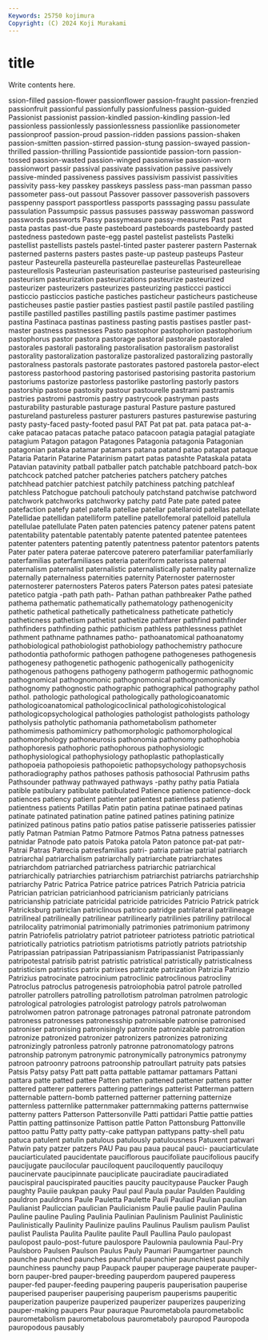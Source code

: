 ```yaml
---
Keywords: 25750 kojimura
Copyright: (C) 2024 Koji Murakami
---
```


# title

Write contents here.



ssion-filled
passion-flower passionflower passion-fraught passion-frenzied passionfruit passionful passionfully passionfulness passion-guided Passionist
passionist passion-kindled passion-kindling passion-led passionless passionlessly passionlessness passionlike passionometer passionproof
passion-proud passion-ridden passions passion-shaken passion-smitten passion-stirred passion-stung passion-swayed passion-thrilled passion-thrilling
Passiontide passiontide passion-torn passion-tossed passion-wasted passion-winged passionwise passion-worn passionwort passir
passival passivate passivation passive passively passive-minded passiveness passives passivism passivist
passivities passivity pass-key passkey passkeys passless pass-man passman passo passometer
pass-out passout Passover passover passoverish passovers passpenny passport passportless passports
passsaging passu passulate passulation Passumpsic passus passuses passway passwoman password
passwords passworts Passy passymeasure passy-measures Past past pasta pastas past-due
paste pasteboard pasteboards pasteboardy pasted pastedness pastedown paste-egg pastel pastelist
pastelists Pastelki pastellist pastellists pastels pastel-tinted paster pasterer pastern Pasternak
pasterned pasterns pasters pastes paste-up pasteup pasteups Pasteur pasteur Pasteurella
pasteurella pasteurellae pasteurellas Pasteurelleae pasteurellosis Pasteurian pasteurisation pasteurise pasteurised pasteurising
pasteurism pasteurization pasteurizations pasteurize pasteurized pasteurizer pasteurizers pasteurizes pasteurizing pasticcci
pasticci pasticcio pasticcios pastiche pastiches pasticheur pasticheurs pasticheuse pasticheuses pastie
pastier pasties pastiest pastil pastile pastiled pastiling pastille pastilled pastilles
pastilling pastils pastime pastimer pastimes pastina Pastinaca pastinas pastiness pasting
pastis pastises pastler past-master pastness pastnesses Pasto pastophor pastophorion pastophorium
pastophorus pastor pastora pastorage pastoral pastorale pastoraled pastorales pastorali pastoraling
pastoralisation pastoralism pastoralist pastorality pastoralization pastoralize pastoralized pastoralizing pastorally pastoralness
pastorals pastorate pastorates pastored pastorela pastor-elect pastoress pastorhood pastoring pastorised
pastorising pastorita pastorium pastoriums pastorize pastorless pastorlike pastorling pastorly pastors
pastorship pastose pastosity pastour pastourelle pastrami pastramis pastries pastromi pastromis
pastry pastrycook pastryman pasts pasturability pasturable pasturage pastural Pasture pasture
pastured pastureland pastureless pasturer pasturers pastures pasturewise pasturing pasty pasty-faced
pasty-footed pasul PAT Pat pat pat. pata pataca pat-a-cake patacao
patacas patache pataco patacoon patagia patagial patagiate patagium Patagon patagon
Patagones Patagonia patagonia Patagonian patagonian pataka patamar patamars patana patand
patao patapat pataque Pataria Patarin Patarine Patarinism patart patas patashte
Pataskala patata Patavian patavinity patball patballer patch patchable patchboard patch-box
patchcock patched patcher patcheries patchers patchery patches patchhead patchier patchiest
patchily patchiness patching patchleaf patchless Patchogue patchouli patchouly patchstand patchwise
patchword patchwork patchworks patchworky patchy patd Pate pate pated patee
patefaction patefy patel patella patellae patellar patellaroid patellas patellate Patellidae
patellidan patelliform patelline patellofemoral patelloid patellula patellulae patellulate Paten paten
patencies patency patener patens patent patentability patentable patentably patente patented
patentee patentees patenter patenters patenting patently patentness patentor patentors patents
Pater pater patera paterae patercove paterero paterfamiliar paterfamiliarly paterfamilias paterfamiliases
pateria pateriform paterissa paternal paternalism paternalist paternalistic paternalistically paternality paternalize
paternally paternalness paternities paternity Paternoster paternoster paternosterer paternosters Pateros paters
Paterson pates patesi patesiate patetico patgia -path path path- Pathan
pathan pathbreaker Pathe pathed pathema pathematic pathematically pathematology pathenogenicity pathetic
pathetical pathetically patheticalness patheticate patheticly patheticness pathetism pathetist pathetize pathfarer
pathfind pathfinder pathfinders pathfinding pathic pathicism pathless pathlessness pathlet pathment
pathname pathnames patho- pathoanatomical pathoanatomy pathobiological pathobiologist pathobiology pathochemistry pathocure
pathodontia pathoformic pathogen pathogene pathogeneses pathogenesis pathogenesy pathogenetic pathogenic pathogenically
pathogenicity pathogenous pathogens pathogeny pathogerm pathogermic pathognomic pathognomical pathognomonic pathognomonical
pathognomonically pathognomy pathognostic pathographic pathographical pathography pathol pathol. pathologic pathological
pathologically pathologicoanatomic pathologicoanatomical pathologicoclinical pathologicohistological pathologicopsychological pathologies pathologist pathologists pathology
patholysis patholytic pathomania pathometabolism pathometer pathomimesis pathomimicry pathomorphologic pathomorphological pathomorphology
pathoneurosis pathonomia pathonomy pathophobia pathophoresis pathophoric pathophorous pathophysiologic pathophysiological pathophysiology
pathoplastic pathoplastically pathopoeia pathopoiesis pathopoietic pathopsychology pathopsychosis pathoradiography pathos pathoses
pathosis pathosocial Pathrusim paths Pathsounder pathway pathwayed pathways -pathy pathy
patia Patiala patible patibulary patibulate patibulated Patience patience patience-dock patiences
patiency patient patienter patientest patientless patiently patientness patients Patillas Patin
patin patina patinae patinaed patinas patinate patinated patination patine patined
patines patining patinize patinized patinous patins patio patios patise patisserie
patisseries patissier patly Patman Patmian Patmo Patmore Patmos Patna patness
patnesses patnidar Patnode pato patois Patoka patola Paton patonce pat-pat
patr- Patrai Patras Patrecia patresfamilias patri- patria patriae patrial patriarch
patriarchal patriarchalism patriarchally patriarchate patriarchates patriarchdom patriarched patriarchess patriarchic patriarchical
patriarchically patriarchies patriarchism patriarchist patriarchs patriarchship patriarchy Patric Patrica Patrice
patrice patrices Patrich Patricia patricia Patrician patrician patricianhood patricianism patricianly
patricians patricianship patriciate patricidal patricide patricides Patricio Patrick patrick Patricksburg
patriclan patriclinous patrico patridge patrilateral patrilineage patrilineal patrilineally patrilinear patrilinearly
patrilinies patriliny patrilocal patrilocality patrimonial patrimonially patrimonies patrimonium patrimony patrin
Patriofelis patriolatry patriot patrioteer patriotess patriotic patriotical patriotically patriotics patriotism
patriotisms patriotly patriots patriotship Patripassian patripassian Patripassianism Patripassianist Patripassianly patripotestal
patrisib patrist patristic patristical patristically patristicalness patristicism patristics patrix patrixes
patrizate patrization Patrizia Patrizio Patrizius patrocinate patrocinium patroclinic patroclinous patrocliny
Patroclus patroclus patrogenesis patroiophobia patrol patrole patrolled patroller patrollers patrolling
patrollotism patrolman patrolmen patrologic patrological patrologies patrologist patrology patrols patrolwoman
patrolwomen patron patronage patronages patronal patronate patrondom patroness patronesses patronessship
patronisable patronise patronised patroniser patronising patronisingly patronite patronizable patronization patronize
patronized patronizer patronizers patronizes patronizing patronizingly patronless patronly patronne patronomatology
patrons patronship patronym patronymic patronymically patronymics patronymy patroon patroonry patroons
patroonship patroullart patruity pats patsies Patsis Patsy patsy Patt patt
patta pattable pattamar pattamars Pattani pattara patte patted pattee Patten
patten pattened pattener pattens patter pattered patterer patterers pattering patterings
patterist Patterman pattern patternable pattern-bomb patterned patterner patterning patternize patternless
patternlike patternmaker patternmaking patterns patternwise patterny patters Patterson Pattersonville Patti
pattidari Pattie pattie patties Pattin patting pattinsonize Pattison pattle Patton
Pattonsburg Pattonville pattoo pattu Patty patty patty-cake pattypan pattypans patty-shell
patu patuca patulent patulin patulous patulously patulousness Patuxent patwari Patwin
paty patzer patzers PAU Pau pau paua paucal pauci- pauciarticulate
pauciarticulated paucidentate pauciflorous paucifoliate paucifolious paucify paucijugate paucilocular pauciloquent pauciloquently
pauciloquy paucinervate paucipinnate pauciplicate pauciradiate pauciradiated paucispiral paucispirated paucities paucity
paucitypause Paucker Paugh paughty Pauiie paukpan pauky Paul paul Paula
paular Paulden Paulding pauldron pauldrons Paule Pauletta Paulette Pauli Pauliad
Paulian paulian Paulianist Pauliccian paulician Paulicianism Paulie paulie paulin Paulina
Pauline pauline Pauling Paulinia Paulinian Paulinism Paulinist Paulinistic Paulinistically Paulinity
Paulinize paulins Paulinus Paulism paulism Paulist paulist Paulista Paulita Paulite
paulite Paull Paullina Paulo paulopast paulopost paulo-post-future paulospore Paulownia paulownia
Paul-Pry Paulsboro Paulsen Paulson Paulus Pauly Paumari Paumgartner paunch paunche
paunched paunches paunchful paunchier paunchiest paunchily paunchiness paunchy paup Paupack
pauper pauperage pauperate pauper-born pauper-bred pauper-breeding pauperdom paupered pauperess pauper-fed
pauper-feeding paupering pauperis pauperisation pauperise pauperised pauperiser pauperising pauperism pauperisms
pauperitic pauperization pauperize pauperized pauperizer pauperizes pauperizing pauper-making paupers Paur
pauraque Paurometabola paurometabolic paurometabolism paurometabolous paurometaboly pauropod Pauropoda pauropodous pausably
